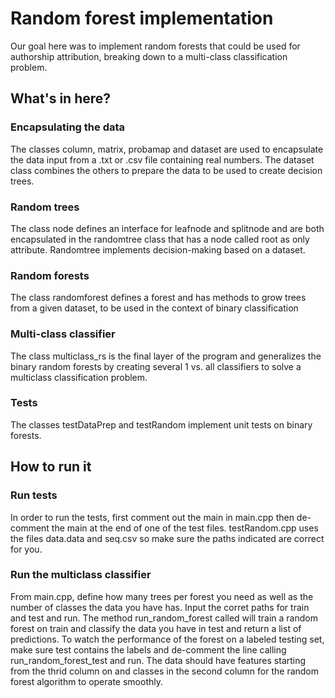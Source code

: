 # Random forest implementation

Our goal here was to implement random forests that could be used for authorship attribution, breaking down to a multi-class classification problem.

## What's in here?

### Encapsulating the data

The classes column, matrix, probamap and dataset are used to encapsulate the data input from a .txt or .csv file containing real numbers. The dataset class combines the others to prepare the data to be used to create decision trees.

### Random trees

The class node defines an interface for leafnode and splitnode and are both encapsulated in the randomtree class that has a node called root as only attribute. Randomtree implements decision-making based on a dataset.

### Random forests

The class randomforest defines a forest and has methods to grow trees from a given dataset, to be used in the context of binary classification

### Multi-class classifier

The class multiclass_rs is the final layer of the program and generalizes the binary random forests by creating several 1 vs. all classifiers to solve a multiclass classification problem.

### Tests

The classes testDataPrep and testRandom implement unit tests on binary forests.

## How to run it

### Run tests

In order to run the tests, first comment out the main in main.cpp then de-comment the main at the end of one of the test files. testRandom.cpp uses the files data.data and seq.csv so make sure the paths indicated are correct for you.

### Run the multiclass classifier

From main.cpp, define how many trees per forest you need as well as the number of classes the data you have has. Input the corret paths for train and test and run. The method run_random_forest called will train a random forest on train and classify the data you have in test and return a list of predictions. To watch the performance of the forest on a labeled testing set, make sure test contains the labels and de-comment the line calling run_random_forest_test and run.
The data should have features starting from the thrid column on and classes in the second column for the random forest algorithm to operate smoothly.
